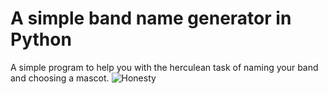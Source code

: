 # A simple band name generator in Python
A simple program to help you with the herculean task of naming your band and choosing a mascot.
![Honesty](https://i.imgur.com/D7BKyKi.jpeg)
